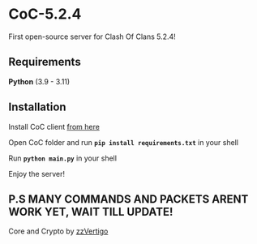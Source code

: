 # CoC-5.2.4
First open-source server for Clash Of Clans 5.2.4!

## Requirements
**Python** (3.9 - 3.11)

## Installation
Install CoC client [from here](https://drive.google.com/file/d/1--5Ra7EZX3mpBDN1YMF_opoAHhVK8SnF/view?usp=sharing)

Open CoC folder and run **`pip install requirements.txt`** in your shell

Run **`python main.py`** in your shell

Enjoy the server!

## **P.S MANY COMMANDS AND PACKETS ARENT WORK YET, WAIT TILL UPDATE!**


Core and Crypto by [zzVertigo](https://github.com/zzVertigo?tab=repositories)
